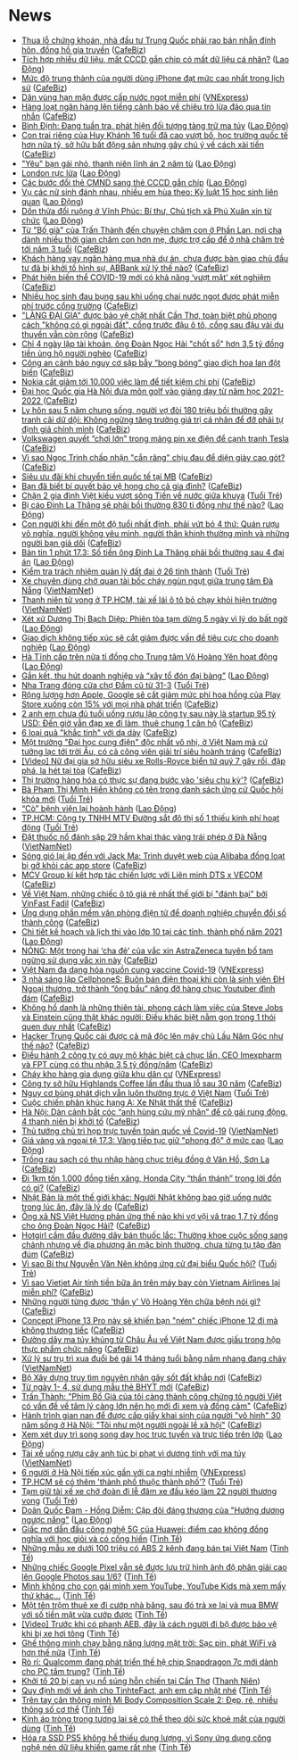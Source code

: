 # News

- [Thua lỗ chứng khoán, nhà đầu tư Trung Quốc phải rao bán nhẫn đính hôn, đồng hồ gia truyền](https://cafebiz.vn/thua-lo-chung-khoan-nha-dau-tu-trung-quoc-phai-rao-ban-nhan-dinh-hon-dong-ho-gia-truyen-20210317144004358.chn) ([CafeBiz](https://cafebiz.vn))
- [Tích hợp nhiều dữ liệu, mất CCCD gắn chip có mất dữ liệu cá nhân?](https://laodong.vn/video/tich-hop-nhieu-du-lieu-mat-cccd-gan-chip-co-mat-du-lieu-ca-nhan-889746.ldo) ([Lao Động](https://laodong.vn))
- [Mức độ trung thành của người dùng iPhone đạt mức cao nhất trong lịch sử](https://cafebiz.vn/muc-do-trung-thanh-cua-nguoi-dung-iphone-dat-muc-cao-nhat-trong-lich-su-20210317134641347.chn) ([CafeBiz](https://cafebiz.vn))
- [Dân vùng hạn mặn được cấp nước ngọt miễn phí](https://vnexpress.net/dan-vung-han-man-duoc-cap-nuoc-ngot-mien-phi-4249796.html) ([VNExpress](https://vnexpress.net))
- [Hàng loạt ngân hàng lên tiếng cảnh báo về chiêu trò lừa đảo qua tin nhắn](https://cafebiz.vn/hang-loat-ngan-hang-len-tieng-canh-bao-ve-chieu-tro-lua-dao-qua-tin-nhan-20210317142557166.chn) ([CafeBiz](https://cafebiz.vn))
- [Bình Định: Đang tuần tra, phát hiện đối tượng tàng trữ ma túy](https://laodong.vn/phap-luat/binh-dinh-dang-tuan-tra-phat-hien-doi-tuong-tang-tru-ma-tuy-890020.ldo) ([Lao Động](https://laodong.vn))
- [Con trai riêng của Huy Khánh 16 tuổi đã cao vượt bố, học trường quốc tế hơn nửa tỷ, sở hữu bất động sản nhưng gây chú ý về cách xài tiền](https://cafebiz.vn/con-trai-rieng-cua-huy-khanh-16-tuoi-da-cao-vuot-bo-hoc-truong-quoc-te-hon-nua-ty-so-huu-bat-dong-san-nhung-gay-chu-y-ve-cach-xai-tien-20210317142017398.chn) ([CafeBiz](https://cafebiz.vn))
- [&quot;Yêu&quot; bạn gái nhỏ, thanh niên lĩnh án 2 năm tù](https://laodong.vn/phap-luat/yeu-ban-gai-nho-thanh-nien-linh-an-2-nam-tu-889941.ldo) ([Lao Động](https://laodong.vn))
- [London rực lửa](https://laodong.vn/the-thao/london-ruc-lua-889811.ldo) ([Lao Động](https://laodong.vn))
- [Các bước đổi thẻ CMND sang thẻ CCCD gắn chíp](https://laodong.vn/infographic/cac-buoc-doi-the-cmnd-sang-the-cccd-gan-chip-889534.ldo) ([Lao Động](https://laodong.vn))
- [Vụ các nữ sinh đánh nhau, nhiều em hùa theo: Kỷ luật 15 học sinh liên quan](https://laodong.vn/giao-duc/vu-cac-nu-sinh-danh-nhau-nhieu-em-hua-theo-ky-luat-15-hoc-sinh-lien-quan-890015.ldo) ([Lao Động](https://laodong.vn))
- [Dồn thửa đổi ruộng ở Vĩnh Phúc: Bí thư, Chủ tịch xã Phú Xuân xin từ chức](https://laodong.vn/bat-dong-san/don-thua-doi-ruong-o-vinh-phuc-bi-thu-chu-tich-xa-phu-xuan-xin-tu-chuc-889898.ldo) ([Lao Động](https://laodong.vn))
- [Từ "Bố già" của Trấn Thành đến chuyện chăm con ở Phần Lan, nơi cha dành nhiều thời gian chăm con hơn mẹ, được trợ cấp để ở nhà chăm trẻ tới năm 3 tuổi](https://cafebiz.vn/suong-nhu-de-con-o-phan-lan-bo-me-duoc-nghi-co-luong-toi-3-nam-sau-sinh-khi-di-lam-lai-chinh-phu-tro-cap-gan-8-trieu-dong-phi-cham-con-20210317110054231.chn) ([CafeBiz](https://cafebiz.vn))
- [Khách hàng vay ngân hàng mua nhà dự án, chưa được bàn giao chủ đầu tư đã bị khởi tố hình sự, ABBank xử lý thế nào?](https://cafebiz.vn/khach-hang-vay-ngan-hang-mua-nha-du-an-chua-duoc-ban-giao-chu-dau-tu-da-bi-khoi-to-hinh-su-abbank-xu-ly-the-nao-20210317120347419.chn) ([CafeBiz](https://cafebiz.vn))
- [Phát hiện biến thể COVID-19 mới có khả năng ‘vượt mặt’ xét nghiệm](https://cafebiz.vn/phat-hien-bien-the-covid-19-moi-co-kha-nang-vuot-mat-xet-nghiem-20210317135412912.chn) ([CafeBiz](https://cafebiz.vn))
- [Nhiều học sinh đau bụng sau khi uống chai nước ngọt được phát miễn phí trước cổng trường](https://cafebiz.vn/nhieu-hoc-sinh-dau-bung-sau-khi-uong-chai-nuoc-ngot-duoc-phat-mien-phi-truoc-cong-truong-20210317135312077.chn) ([CafeBiz](https://cafebiz.vn))
- ["LÀNG ĐẠI GIA" được bảo vệ chặt nhất Cần Thơ, toàn biệt phủ phong cách "không có gì ngoài đất", cổng trước đậu ô tô, cổng sau đậu vài du thuyền vẫn còn rộng](https://cafebiz.vn/lang-dai-gia-duoc-bao-ve-chat-nhat-can-tho-toan-biet-phu-phong-cach-khong-co-gi-ngoai-dat-cong-truoc-dau-o-to-cong-sau-dau-vai-du-thuyen-van-con-rong-20210317135238762.chn) ([CafeBiz](https://cafebiz.vn))
- [Chỉ 4 ngày lập tài khoản, ông Đoàn Ngọc Hải "chốt sổ" hơn 3,5 tỷ đồng tiền ủng hộ người nghèo](https://cafebiz.vn/chi-4-ngay-lap-tai-khoan-ong-doan-ngoc-hai-chot-so-hon-35-ty-dong-tien-ung-ho-nguoi-ngheo-20210317135201759.chn) ([CafeBiz](https://cafebiz.vn))
- [Công an cảnh báo nguy cơ sập bẫy “bong bóng” giao dịch hoa lan đột biến](https://cafebiz.vn/cong-an-canh-bao-nguy-co-sap-bay-bong-bong-giao-dich-hoa-lan-dot-bien-20210317134919137.chn) ([CafeBiz](https://cafebiz.vn))
- [Nokia cắt giảm tới 10.000 việc làm để tiết kiệm chi phí](https://cafebiz.vn/nokia-cat-giam-toi-10000-viec-lam-de-tiet-kiem-chi-phi-20210317134833852.chn) ([CafeBiz](https://cafebiz.vn))
- [Đại học Quốc gia Hà Nội đưa môn golf vào giảng dạy từ năm học 2021-2022 ​](https://cafebiz.vn/dai-hoc-quoc-gia-ha-noi-dua-mon-golf-vao-giang-day-tu-nam-hoc-2021-2022--20210317134245631.chn) ([CafeBiz](https://cafebiz.vn))
- [Ly hôn sau 5 năm chung sống, người vợ đòi 180 triệu bồi thường gây tranh cãi dữ dội: Không ngừng tăng trưởng giá trị cá nhân để đỡ phải tự định giá chính mình](https://cafebiz.vn/ly-hon-sau-5-nam-chung-song-nguoi-vo-doi-180-trieu-boi-thuong-gay-tranh-cai-du-doi-khong-ngung-tang-truong-gia-tri-ca-nhan-de-do-phai-tu-dinh-gia-chinh-minh-20210317115057479.chn) ([CafeBiz](https://cafebiz.vn))
- [Volkswagen quyết “chơi lớn” trong mảng pin xe điện để cạnh tranh Tesla](https://cafebiz.vn/volkswagen-quyet-choi-lon-trong-mang-pin-xe-dien-de-canh-tranh-tesla-20210317133853864.chn) ([CafeBiz](https://cafebiz.vn))
- [Vì sao Ngọc Trinh chấp nhận "cắn răng" chịu đau để diện giày cao gót?](https://cafebiz.vn/vi-sao-ngoc-trinh-chap-nhan-can-rang-chiu-dau-de-dien-giay-cao-got-20210317102915697.chn) ([CafeBiz](https://cafebiz.vn))
- [Siêu ưu đãi khi chuyển tiền quốc tế tại MB](https://cafebiz.vn/sieu-uu-dai-khi-chuyen-tien-quoc-te-tai-mb-20210317101415303.chn) ([CafeBiz](https://cafebiz.vn))
- [Bạn đã biết bí quyết bảo vệ họng cho cả gia đình?](https://cafebiz.vn/ban-da-biet-bi-quyet-bao-ve-hong-cho-ca-gia-dinh-20210317101319137.chn) ([CafeBiz](https://cafebiz.vn))
- [Chặn 2 gia đình Việt kiều vượt sông Tiền về nước giữa khuya](https://tuoitre.vn/chan-2-gia-dinh-viet-kieu-vuot-song-tien-ve-nuoc-giua-khuya-20210317130021133.htm) ([Tuổi Trẻ](https://tuoitre.vn))
- [Bị cáo Đinh La Thăng sẽ phải bồi thường 830 tỉ đồng như thế nào?](https://laodong.vn/phap-luat/bi-cao-dinh-la-thang-se-phai-boi-thuong-830-ti-dong-nhu-the-nao-889999.ldo) ([Lao Động](https://laodong.vn))
- [Con người khi đến một độ tuổi nhất định, phải vứt bỏ 4 thứ: Quán rượu vô nghĩa, người không yêu mình, người thân khinh thường mình và những người bạn giả dối](https://cafebiz.vn/con-nguoi-khi-den-mot-do-tuoi-nhat-dinh-phai-vut-bo-4-thu-quan-ruou-vo-nghia-nguoi-khong-yeu-minh-nguoi-than-khinh-thuong-minh-va-nhung-nguoi-ban-gia-doi-20210316121257458.chn) ([CafeBiz](https://cafebiz.vn))
- [Bản tin 1 phút 17.3: Số tiền ông Đinh La Thăng phải bồi thường sau 4 đại án](https://laodong.vn/video-thoi-su/ban-tin-1-phut-173-so-tien-ong-dinh-la-thang-phai-boi-thuong-sau-4-dai-an-889979.ldo) ([Lao Động](https://laodong.vn))
- [Kiểm tra trách nhiệm quản lý đất đai ở 26 tỉnh thành](https://tuoitre.vn/kiem-tra-trach-nhiem-quan-ly-nha-nuoc-ve-dat-dai-26-tinh-tp-20210317110413924.htm) ([Tuổi Trẻ](https://tuoitre.vn))
- [Xe chuyên dùng chở quan tài bốc cháy ngùn ngụt giữa trung tâm Đà Nẵng](http://vietnamnet.vn/vn/thoi-su/xe-chuyen-dung-cho-quan-tai-boc-chay-ngun-ngut-giua-trung-tam-da-nang-720230.html) ([VietNamNet](https://vietnamnet.vn))
- [Thanh niên tử vong ở TP.HCM, tài xế lái ô tô bỏ chạy khỏi hiện trường](http://vietnamnet.vn/vn/thoi-su/an-toan-giao-thong/thanh-nien-tu-vong-o-tp-hcm-tai-xe-lai-o-to-bo-chay-khoi-hien-truong-720234.html) ([VietNamNet](https://vietnamnet.vn))
- [Xét xử Dương Thị Bạch Diệp: Phiên tòa tạm dừng 5 ngày vì lý do bất ngờ](https://laodong.vn/phap-luat/xet-xu-duong-thi-bach-diep-phien-toa-tam-dung-5-ngay-vi-ly-do-bat-ngo-889976.ldo) ([Lao Động](https://laodong.vn))
- [Giao dịch không tiếp xúc sẽ cắt giảm được vấn đề tiêu cực cho doanh nghiệp](https://laodong.vn/thoi-su/giao-dich-khong-tiep-xuc-se-cat-giam-duoc-van-de-tieu-cuc-cho-doanh-nghiep-889982.ldo) ([Lao Động](https://laodong.vn))
- [Hà Tĩnh cấp trên nửa tỉ đồng cho Trung tâm Võ Hoàng Yên hoạt động](https://laodong.vn/ban-doc/ha-tinh-cap-tren-nua-ti-dong-cho-trung-tam-vo-hoang-yen-hoat-dong-889722.ldo) ([Lao Động](https://laodong.vn))
- [Gắn kết, thu hút doanh nghiệp và “xây tổ đón đại bàng”](https://laodong.vn/thoi-su/gan-ket-thu-hut-doanh-nghiep-va-xay-to-don-dai-bang-889827.ldo) ([Lao Động](https://laodong.vn))
- [Nha Trang đóng cửa chợ Đầm cũ từ 31-3](https://tuoitre.vn/nha-trang-dong-cua-cho-dam-cu-tu-31-3-20210317110921448.htm) ([Tuổi Trẻ](https://tuoitre.vn))
- [Rộng lượng hơn Apple, Google sẽ cắt giảm mức phí hoa hồng của Play Store xuống còn 15% với mọi nhà phát triển](https://cafebiz.vn/rong-luong-hon-apple-google-se-cat-giam-muc-phi-hoa-hong-cua-play-store-xuong-con-15-voi-moi-nha-phat-trien-20210317090750344.chn) ([CafeBiz](https://cafebiz.vn))
- [2 anh em chưa đủ tuổi uống rượu lập công ty sau này là startup 95 tỷ USD: Đến giờ vẫn đạp xe đi làm, thuê chung 1 căn hộ](https://cafebiz.vn/2-anh-em-chua-du-tuoi-uong-ruou-lap-cong-ty-sau-nay-la-startup-95-ty-usd-den-gio-van-dap-xe-di-lam-thue-chung-1-can-ho-20210317110737599.chn) ([CafeBiz](https://cafebiz.vn))
- [6 loại quả "khắc tinh" với dạ dày](https://cafebiz.vn/6-loai-qua-khac-tinh-voi-da-day-202103171113281.chn) ([CafeBiz](https://cafebiz.vn))
- [Một trường "Đại học cung điện" độc nhất vô nhị, ở Việt Nam mà cứ tưởng lạc tới trời Âu, có cả công viên giải trí siêu hoành tráng](https://cafebiz.vn/mot-truong-dai-hoc-cung-dien-doc-nhat-vo-nhi-o-viet-nam-ma-cu-tuong-lac-toi-troi-au-co-ca-cong-vien-giai-tri-sieu-hoanh-trang-20210317112123242.chn) ([CafeBiz](https://cafebiz.vn))
- [[Video] Nữ đại gia sở hữu siêu xe Rolls-Royce biển tứ quý 7 gây rối, đập phá, la hét tại tòa](https://cafebiz.vn/video-nu-dai-gia-so-huu-sieu-xe-rolls-royce-bien-tu-quy-7-gay-roi-dap-pha-la-het-tai-toa-20210317112122604.chn) ([CafeBiz](https://cafebiz.vn))
- [Thị trường hàng hóa có thực sự đang bước vào 'siêu chu kỳ'?](https://cafebiz.vn/thi-truong-hang-hoa-co-thuc-su-dang-buoc-vao-sieu-chu-ky-20210317111227453.chn) ([CafeBiz](https://cafebiz.vn))
- [Bà Phạm Thị Minh Hiền không có tên trong danh sách ứng cử Quốc hội khóa mới](https://tuoitre.vn/ba-pham-thi-minh-hien-khong-co-ten-trong-danh-sach-ung-cu-quoc-hoi-khoa-moi-2021031710435681.htm) ([Tuổi Trẻ](https://tuoitre.vn))
- [“Cò” bệnh viện lại hoành hành](https://laodong.vn/xa-hoi/co-benh-vien-lai-hoanh-hanh-889809.ldo) ([Lao Động](https://laodong.vn))
- [TP.HCM: Công ty TNHH MTV Đường sắt đô thị số 1 thiếu kinh phí hoạt động](https://tuoitre.vn/tp-hcm-cong-ty-tnhh-mtv-duong-sat-do-thi-so-1-thieu-kinh-phi-hoat-dong-20210317103410972.htm) ([Tuổi Trẻ](https://tuoitre.vn))
- [Đặt thuốc nổ đánh sập 29 hầm khai thác vàng trái phép ở Đà Nẵng](http://vietnamnet.vn/vn/thoi-su/dat-thuoc-no-danh-sap-29-ham-khai-thac-vang-trai-phep-o-da-nang-720200.html) ([VietNamNet](https://vietnamnet.vn))
- [Sóng gió lại ập đến với Jack Ma: Trình duyệt web của Alibaba đồng loạt bị gỡ khỏi các app store](https://cafebiz.vn/song-gio-lai-ap-den-voi-jack-ma-trinh-duyet-web-cua-alibaba-dong-loat-bi-go-khoi-cac-app-store-20210317105927409.chn) ([CafeBiz](https://cafebiz.vn))
- [MCV Group kí kết hợp tác chiến lược với Liên minh DTS x VECOM](https://cafebiz.vn/mcv-group-ki-ket-hop-tac-chien-luoc-voi-lien-minh-dts-x-vecom-20210317101441551.chn) ([CafeBiz](https://cafebiz.vn))
- [Về Việt Nam, những chiếc ô tô giá rẻ nhất thế giới bị "đánh bại" bởi VinFast Fadil](https://cafebiz.vn/ve-viet-nam-nhung-chiec-o-to-gia-re-nhat-the-gioi-bi-danh-bai-boi-vinfast-fadil-20210317085741105.chn) ([CafeBiz](https://cafebiz.vn))
- [Ứng dụng phần mềm văn phòng điện tử để doanh nghiệp chuyển đổi số thành công](https://cafebiz.vn/ung-dung-phan-mem-van-phong-dien-tu-de-doanh-nghiep-chuyen-doi-so-thanh-cong-20210316185905527.chn) ([CafeBiz](https://cafebiz.vn))
- [Chi tiết kế hoạch và lịch thi vào lớp 10 tại các tỉnh, thành phố năm 2021](https://laodong.vn/infographic/chi-tiet-ke-hoach-va-lich-thi-vao-lop-10-tai-cac-tinh-thanh-pho-nam-2021-889543.ldo) ([Lao Động](https://laodong.vn))
- [NÓNG: Một trong hai ‘cha đẻ’ của vắc xin AstraZeneca tuyên bố tạm ngừng sử dụng vắc xin này](https://cafebiz.vn/nong-mot-trong-hai-cha-de-cua-vac-xin-astrazeneca-tuyen-bo-tam-ngung-su-dung-vac-xin-nay-20210317104846989.chn) ([CafeBiz](https://cafebiz.vn))
- [Việt Nam đa dạng hóa nguồn cung vaccine Covid-19](https://vnexpress.net/viet-nam-da-dang-hoa-nguon-cung-vaccine-covid-19-4249662.html) ([VNExpress](https://vnexpress.net))
- [3 nhà sáng lập CellphoneS: Buôn bán điện thoại khi còn là sinh viên ĐH Ngoại thương, trở thành “ông bầu” nâng đỡ hàng chục Youtuber đình đám](https://cafebiz.vn/3-nha-sang-lap-cellphones-buon-ban-dien-thoai-khi-con-la-sinh-vien-dh-ngoai-thuong-tro-thanh-ong-bau-nang-do-hang-chuc-youtuber-dinh-dam-20210316153919014.chn) ([CafeBiz](https://cafebiz.vn))
- [Không hổ danh là những thiên tài, phong cách làm việc của Steve Jobs và Einstein cũng thật khác người: Điều khác biệt nằm gọn trong 1 thói quen duy nhất](https://cafebiz.vn/khong-ho-danh-la-nhung-thien-tai-phong-cach-lam-viec-cua-steve-jobs-va-einstein-cung-that-khac-nguoi-dieu-khac-biet-nam-gon-trong-1-thoi-quen-duy-nhat-2021031710332848.chn) ([CafeBiz](https://cafebiz.vn))
- [Hacker Trung Quốc cài được cả mã độc lên máy chủ Lầu Năm Góc như thế nào?](https://cafebiz.vn/hacker-trung-quoc-cai-duoc-ca-ma-doc-len-may-chu-lau-nam-goc-nhu-the-nao-20210317090055932.chn) ([CafeBiz](https://cafebiz.vn))
- [Điều hành 2 công ty có quy mô khác biệt cả chục lần, CEO Imexpharm và FPT cùng có thu nhập 3,5 tỷ đồng/năm](https://cafebiz.vn/dieu-hanh-2-cong-ty-co-quy-mo-khac-biet-ca-chuc-lan-ceo-imexpharm-va-fpt-cung-co-thu-nhap-35-ty-dong-nam-20210317102624568.chn) ([CafeBiz](https://cafebiz.vn))
- [Cháy kho hàng gia dụng giữa khu dân cư](https://vnexpress.net/chay-kho-hang-gia-dung-giua-khu-dan-cu-4249643.html) ([VNExpress](https://vnexpress.net))
- [Công ty sở hữu Highlands Coffee lần đầu thua lỗ sau 30 năm](https://cafebiz.vn/cong-ty-so-huu-highlands-coffee-lan-dau-thua-lo-sau-30-nam-20210317102408035.chn) ([CafeBiz](https://cafebiz.vn))
- [Nguy cơ bùng phát dịch vẫn luôn thường trực ở Việt Nam](https://tuoitre.vn/nguy-co-bung-phat-dich-van-luon-thuong-truc-o-viet-nam-20210317101308555.htm) ([Tuổi Trẻ](https://tuoitre.vn))
- [Cuộc chiến phân khúc hạng A: Xe Nhật thất thế](https://cafebiz.vn/cuoc-chien-phan-khuc-hang-a-xe-nhat-that-the-20210317102206081.chn) ([CafeBiz](https://cafebiz.vn))
- [Hà Nội: Dàn cảnh bắt cóc “anh hùng cứu mỹ nhân” để cô gái rung động, 4 thanh niên bị khởi tố](https://cafebiz.vn/ha-noi-dan-canh-bat-coc-anh-hung-cuu-my-nhan-de-co-gai-rung-dong-4-thanh-nien-bi-khoi-to-20210317101410169.chn) ([CafeBiz](https://cafebiz.vn))
- [Thủ tướng chủ trì họp trực tuyến toàn quốc về Covid-19](http://vietnamnet.vn/vn/thoi-su/chinh-tri/thu-tuong-chu-tri-hop-truc-tuyen-toan-quoc-ve-covid-19-720188.html) ([VietNamNet](https://vietnamnet.vn))
- [Giá vàng và ngoại tệ 17.3: Vàng tiếp tục giữ &quot;phong độ&quot; ở mức cao](https://laodong.vn/video/gia-vang-va-ngoai-te-173-vang-tiep-tuc-giu-phong-do-o-muc-cao-889926.ldo) ([Lao Động](https://laodong.vn))
- [Trồng rau sạch có thu nhập hàng chục triệu đồng ở Vân Hồ, Sơn La](https://cafebiz.vn/trong-rau-sach-co-thu-nhap-hang-chuc-trieu-dong-o-van-ho-son-la-20210317100727309.chn) ([CafeBiz](https://cafebiz.vn))
- [Đi 1km tốn 1.000 đồng tiền xăng, Honda City “thần thánh” trong lời đồn có gì?](https://cafebiz.vn/di-1km-ton-1000-dong-tien-xang-honda-city-than-thanh-trong-loi-don-co-gi-20210317085510448.chn) ([CafeBiz](https://cafebiz.vn))
- [Nhật Bản là một thế giới khác: Người Nhật không bao giờ uống nước trong lúc ăn, đây là lý do](https://cafebiz.vn/nhat-ban-la-mot-the-gioi-khac-nguoi-nhat-khong-bao-gio-uong-nuoc-trong-luc-an-day-la-ly-do-20210317095537921.chn) ([CafeBiz](https://cafebiz.vn))
- [Ông xã NS Việt Hương phản ứng thế nào khi vợ vội vã trao 1,7 tỷ đồng cho ông Đoàn Ngọc Hải?](https://cafebiz.vn/ong-xa-ns-viet-huong-phan-ung-the-nao-khi-vo-voi-va-trao-17-ty-dong-cho-ong-doan-ngoc-hai-20210317095424021.chn) ([CafeBiz](https://cafebiz.vn))
- [Hotgirl cầm đầu đường dây bán thuốc lắc: Thường khoe cuộc sống sang chảnh nhưng về địa phương ăn mặc bình thường, chưa từng tụ tập đàn đúm](https://cafebiz.vn/hotgirl-cam-dau-duong-day-ban-thuoc-lac-thuong-khoe-cuoc-song-sang-chanh-nhung-ve-dia-phuong-an-mac-binh-thuong-chua-tung-tu-tap-dan-dum-20210317095236695.chn) ([CafeBiz](https://cafebiz.vn))
- [Vì sao Bí thư Nguyễn Văn Nên không ứng cử đại biểu Quốc hội?](https://tuoitre.vn/vi-sao-bi-thu-nguyen-van-nen-khong-ung-cu-dai-bieu-quoc-hoi-2021031709431892.htm) ([Tuổi Trẻ](https://tuoitre.vn))
- [Vì sao Vietjet Air tính tiền bữa ăn trên máy bay còn Vietnam Airlines lại miễn phí?](https://cafebiz.vn/vi-sao-vietjet-air-tinh-tien-bua-an-tren-may-bay-con-vietnam-airlines-lai-mien-phi-20210317094928097.chn) ([CafeBiz](https://cafebiz.vn))
- [Những người từng được 'thần y' Võ Hoàng Yên chữa bệnh nói gì?](https://cafebiz.vn/nhung-nguoi-tung-duoc-than-y-vo-hoang-yen-chua-benh-noi-gi-20210317091231051.chn) ([CafeBiz](https://cafebiz.vn))
- [Concept iPhone 13 Pro này sẽ khiến bạn "ném" chiếc iPhone 12 đi mà không thương tiếc](https://cafebiz.vn/concept-iphone-13-pro-nay-se-khien-ban-nem-chiec-iphone-12-di-ma-khong-thuong-tiec-20210317094257293.chn) ([CafeBiz](https://cafebiz.vn))
- [Đường dây ma túy khủng từ Châu Âu về Việt Nam được giấu trong hộp thực phẩm chức năng](https://cafebiz.vn/duong-day-ma-tuy-khung-tu-chau-au-ve-viet-nam-duoc-giau-trong-hop-thuc-pham-chuc-nang-20210317093926872.chn) ([CafeBiz](https://cafebiz.vn))
- [Xử lý sư trụ trì xua đuổi bé gái 14 tháng tuổi bằng nắm nhang đang cháy](http://vietnamnet.vn/vn/thoi-su/xu-ly-su-tru-tri-xua-duoi-be-gai-14-thang-tuoi-bang-nam-nhang-dang-chay-720169.html) ([VietNamNet](https://vietnamnet.vn))
- [Bộ Xây dựng truy tìm nguyên nhân gây sốt đất khắp nơi](https://cafebiz.vn/bo-xay-dung-truy-tim-nguyen-nhan-gay-sot-dat-khap-noi-2021031709331323.chn) ([CafeBiz](https://cafebiz.vn))
- [Từ ngày 1- 4, sử dụng mẫu thẻ BHYT mới](https://cafebiz.vn/tu-ngay-1-4-su-dung-mau-the-bhyt-moi-20210317090224546.chn) ([CafeBiz](https://cafebiz.vn))
- [Trấn Thành: "Phim Bố Già của tôi càng thành công chứng tỏ người Việt có vấn đề về tâm lý càng lớn nên họ mới đi xem và đồng cảm"](https://cafebiz.vn/tran-thanh-phim-bo-gia-cua-toi-cang-thanh-cong-chung-to-nguoi-viet-co-van-de-ve-tam-ly-cang-lon-20210317091945026.chn) ([CafeBiz](https://cafebiz.vn))
- [Hành trình gian nan để được cấp giấy khai sinh của người "vô hình" 30 năm sống ở Hà Nội: "Tôi như một người ngoài lề xã hội"](https://cafebiz.vn/hanh-trinh-gian-nan-de-duoc-cap-giay-khai-sinh-cua-nguoi-vo-hinh-30-nam-song-o-ha-noi-toi-nhu-mot-nguoi-ngoai-le-xa-hoi-20210317091821449.chn) ([CafeBiz](https://cafebiz.vn))
- [Xem xét duy trì song song dạy học trực tuyến và trực tiếp trên lớp](https://laodong.vn/video/xem-xet-duy-tri-song-song-day-hoc-truc-tuyen-va-truc-tiep-tren-lop-889720.ldo) ([Lao Động](https://laodong.vn))
- [Tài xế uống rượu cây anh túc bị phạt vì dương tính với ma túy](http://vietnamnet.vn/vn/thoi-su/an-toan-giao-thong/tai-xe-uong-ruou-cay-anh-tuc-bi-phat-vi-duong-tinh-voi-ma-tuy-720152.html) ([VietNamNet](https://vietnamnet.vn))
- [6 người ở Hà Nội tiếp xúc gần với ca nghi nhiễm](https://vnexpress.net/6-nguoi-o-ha-noi-tiep-xuc-gan-voi-ca-nghi-nhiem-4249561.html) ([VNExpress](https://vnexpress.net))
- [TP.HCM sẽ có thêm 'thành phố thuộc thành phố'?](https://tuoitre.vn/tp-hcm-se-co-them-thanh-pho-thuoc-thanh-pho-20210317075206665.htm) ([Tuổi Trẻ](https://tuoitre.vn))
- [Tạm giữ tài xế xe chở đoàn đi lễ đâm xe đầu kéo làm 22 người thương vong](https://tuoitre.vn/tam-giu-tai-xe-xe-cho-doan-di-le-den-dam-xe-dau-keo-lam-22-nguoi-thuong-vong-20210317074757396.htm) ([Tuổi Trẻ](https://tuoitre.vn))
- [Doãn Quốc Đam - Hồng Diễm: Cặp đôi đáng thương của &quot;Hướng dương ngược nắng&quot;](https://laodong.vn/photo/doan-quoc-dam-hong-diem-cap-doi-dang-thuong-cua-huong-duong-nguoc-nang-889658.ldo) ([Lao Động](https://laodong.vn))
- [Giấc mơ dẫn đầu công nghệ 5G của Huawei: điểm cao không đồng nghĩa với học giỏi và có cống hiến](https://tinhte.vn/thread/giac-mo-dan-dau-cong-nghe-5g-cua-huawei-diem-cao-khong-dong-nghia-voi-hoc-gioi-va-co-cong-hien.3294614/) ([Tinh Tế](https://tinhte.vn))
- [Những mẫu xe dưới 100 triệu có ABS 2 kênh đang bán tại Việt Nam](https://tinhte.vn/thread/nhung-mau-xe-duoi-100-trieu-co-abs-2-kenh-dang-ban-tai-viet-nam.3293642/) ([Tinh Tế](https://tinhte.vn))
- [Những chiếc Google Pixel vẫn sẽ được lưu trữ hình ảnh độ phân giải cao lên Google Photos sau 1/6?](https://tinhte.vn/thread/nhung-chiec-google-pixel-van-se-duoc-luu-tru-hinh-anh-do-phan-giai-cao-len-google-photos-sau-1-6.3294198/) ([Tinh Tế](https://tinhte.vn))
- [Mình không cho con gái mình xem YouTube, YouTube Kids mà xem mấy thứ khác...](https://tinhte.vn/thread/minh-khong-cho-con-gai-minh-xem-youtube-youtube-kids-ma-xem-may-thu-khac.3292469/) ([Tinh Tế](https://tinhte.vn))
- [Một tên trộm thuê xe đi cướp nhà băng, sau đó trả xe lại và mua BMW với số tiền mặt vừa cướp được](https://tinhte.vn/thread/mot-ten-trom-thue-xe-di-cuop-nha-bang-sau-do-tra-xe-lai-va-mua-bmw-voi-so-tien-mat-vua-cuop-duoc.3294304/) ([Tinh Tế](https://tinhte.vn))
- [[Video] Trước khi có phanh AEB, đây là cách người đi bộ được bảo vệ khi bị xe hơi tông](https://tinhte.vn/thread/video-truoc-khi-co-phanh-aeb-day-la-cach-nguoi-di-bo-duoc-bao-ve-khi-bi-xe-hoi-tong.3294489/) ([Tinh Tế](https://tinhte.vn))
- [Ghế thông minh chạy bằng năng lượng mặt trời: Sạc pin, phát WiFi và hơn thế nữa](https://tinhte.vn/thread/ghe-thong-minh-chay-bang-nang-luong-mat-troi-sac-pin-phat-wifi-va-hon-the-nua.3294459/) ([Tinh Tế](https://tinhte.vn))
- [Rò rỉ: Qualcomm đang phát triển thế hệ chip Snapdragon 7c mới dành cho PC tầm trung?](https://tinhte.vn/thread/ro-ri-qualcomm-dang-phat-trien-the-he-chip-snapdragon-7c-moi-danh-cho-pc-tam-trung.3294562/) ([Tinh Tế](https://tinhte.vn))
- [Khởi tố 20 bị can vụ nổ súng hỗn chiến tại Cần Thơ](https://thanhnien.vn/thoi-su/khoi-to-20-bi-can-vu-no-sung-hon-chien-tai-can-tho-1355395.html) ([Thanh Niên](https://thanhnien.vn))
- [Quy định mới về ảnh cho TinhteFact, anh em cập nhật nhé](https://tinhte.vn/thread/quy-dinh-moi-ve-anh-cho-tinhtefact-anh-em-cap-nhat-nhe.3294335/) ([Tinh Tế](https://tinhte.vn))
- [Trên tay cân thông minh Mi Body Composition Scale 2: Đẹp, rẻ, nhiều thông số cơ thể](https://tinhte.vn/thread/tren-tay-can-thong-minh-mi-body-composition-scale-2-dep-re-nhieu-thong-so-co-the.3294143/) ([Tinh Tế](https://tinhte.vn))
- [Kính áp tròng trong tương lai sẽ có thể theo dõi sức khoẻ mắt của người dùng](https://tinhte.vn/thread/kinh-ap-trong-trong-tuong-lai-se-co-the-theo-doi-suc-khoe-mat-cua-nguoi-dung.3294247/) ([Tinh Tế](https://tinhte.vn))
- [Hóa ra SSD PS5 không hề thiếu dung lượng, vì Sony ứng dụng công nghệ nén dữ liệu khiến game rất nhẹ](https://tinhte.vn/thread/hoa-ra-ssd-ps5-khong-he-thieu-dung-luong-vi-sony-ung-dung-cong-nghe-nen-du-lieu-khien-game-rat-nhe.3294600/) ([Tinh Tế](https://tinhte.vn))
